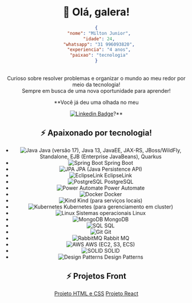 

<h1 align="center"> 👋 Olá, galera!</h1>

<div style="text-align: center;">
  
```json
{
  "nome": "Milton Junior",
  "idade": 24,
  "whatsapp": "31 996093820",
  "experiencia": "4 anos",
  "paixao": "tecnologia"
}
```
<br>
Curioso sobre resolver problemas e organizar o mundo ao meu redor por meio da tecnologia! <br>Sempre em busca de uma nova oportunidade para aprender!<br>

**Você já deu uma olhada no meu 

 [![Linkedin Badge](https://img.shields.io/badge/-LinkedIn-blue?style=flat-square&logo=Linkedin&logoColor=white&link=https://www.linkedin.com/in/cabralmiltonjunior/)](https://www.linkedin.com/in/cabralmiltonjunior/)?** 



<h2 align="center"> ⚡ Apaixonado por tecnologia!</h2>


- ![Java](https://img.icons8.com/color/48/000000/java-coffee-cup-logo.png) Java (versão 17), Java 13, JavaEE, JAX-RS, JBoss/WildFly, Standalone, EJB (Enterprise JavaBeans), Quarkus
- ![Spring Boot](https://img.icons8.com/color/48/000000/spring-logo.png) Spring Boot
- ![JPA](https://img.icons8.com/color/48/000000/database-restore.png) JPA (Java Persistence API)
- ![EclipseLink](https://img.icons8.com/officel/48/000000/eclipse.png) EclipseLink
- ![PostgreSQL](https://img.icons8.com/color/48/000000/postgreesql.png) PostgreSQL
- ![Power Automate](https://img.icons8.com/color/48/000000/flow.png) Power Automate
- ![Docker](https://img.icons8.com/color/48/000000/docker.png) Docker
- ![Kind](https://img.icons8.com/color/48/000000/cloud.png) Kind (para serviços locais)
- ![Kubernetes](https://img.icons8.com/color/48/000000/kubernetes.png) Kubernetes (para gerenciamento em cluster)
- ![Linux](https://img.icons8.com/color/48/000000/linux.png) Sistemas operacionais Linux
- ![MongoDB](https://img.icons8.com/color/48/000000/mongodb.png) MongoDB
- ![SQL](https://img.icons8.com/dusk/48/000000/sql.png) SQL
- ![Git](https://img.icons8.com/color/48/000000/git.png) Git
- ![RabbitMQ](https://img.icons8.com/color/48/000000/rabbitmq.png) Rabbit MQ
- ![AWS](https://img.icons8.com/color/48/000000/amazon-web-services.png) AWS (EC2, S3, ECS)
- ![SOLID](https://img.icons8.com/color/48/000000/s.png) SOLID
- ![Design Patterns](https://img.icons8.com/color/48/000000/blueprint.png) Design Patterns




<h2 align="center"> ⚡ Projetos Front</h2>

[Projeto HTML e CSS](https://visionary-gecko-925eb3.netlify.app/)
[Projeto React](https://effervescent-malabi-e58d0c.netlify.app/)


<div align="center">

</div>



